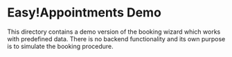 Easy!Appointments Demo
======================

This directory contains a demo version of the booking wizard which works with predefined data. There is no 
backend functionality and its own purpose is to simulate the booking procedure. 
